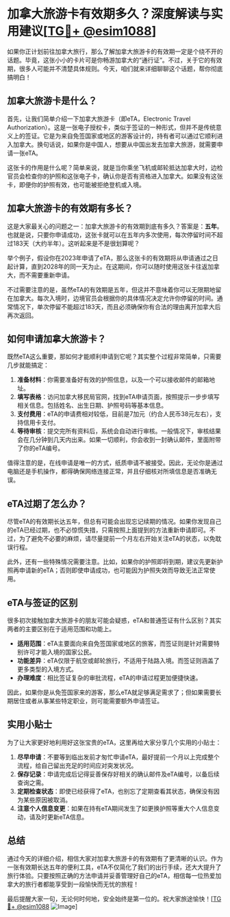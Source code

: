 # 加拿大旅游卡有效期多久？深度解读与实用建议[[TG💪+ @esim1088](https://t.me/s/esim1088)]

如果你正计划前往加拿大旅行，那么了解加拿大旅游卡的有效期一定是个绕不开的话题。毕竟，这张小小的卡片可是你畅游加拿大的“通行证”。不过，关于它的有效期，很多人可能并不清楚具体规则。今天，咱们就来详细聊聊这个话题，帮你彻底搞明白！

## 加拿大旅游卡是什么？

首先，让我们简单介绍一下加拿大旅游卡（即eTA，Electronic Travel Authorization）。这是一张电子授权卡，类似于签证的一种形式，但并不是传统意义上的签证。它是为来自免签国家或地区的游客设计的，持有者可以通过它顺利进入加拿大。换句话说，如果你是中国人，想要从中国出发去加拿大旅游，就需要申请一张eTA。

这张卡的作用是什么呢？简单来说，就是当你乘坐飞机或邮轮抵达加拿大时，边检官员会检查你的护照和这张电子卡，确认你是否有资格进入加拿大。如果没有这张卡，即便你的护照有效，也可能被拒绝登机或入境。

## 加拿大旅游卡的有效期有多长？

这是大家最关心的问题之一：加拿大旅游卡的有效期到底有多久？答案是：**五年**。也就是说，只要你申请成功，这张卡就可以在五年内多次使用，每次停留时间不超过183天（大约半年）。这听起来是不是很划算呢？

举个例子，假设你在2023年申请了eTA，那么这张卡的有效期将从申请通过之日起计算，直到2028年的同一天为止。在这期间，你可以随时使用这张卡往返加拿大，而不需要重新申请。

不过需要注意的是，虽然eTA的有效期是五年，但这并不意味着你可以无限期地留在加拿大。每次入境时，边境官员会根据你的具体情况决定允许你停留的时间。通常情况下，单次停留不能超过183天，而且必须确保你有合法的理由离开加拿大后再次返回。

## 如何申请加拿大旅游卡？

既然eTA这么重要，那如何才能顺利申请到它呢？其实整个过程非常简单，只需要几步就能搞定：

1. **准备材料**：你需要准备好有效的护照信息，以及一个可以接收邮件的邮箱地址。
2. **填写表格**：访问加拿大移民局官网，找到eTA申请页面，按照提示一步步填写相关信息。包括姓名、出生日期、护照号码等基本信息。
3. **支付费用**：eTA的申请费相对较低，目前是7加元（约合人民币38元左右），支持信用卡支付。
4. **等待审核**：提交完所有资料后，系统会自动进行审核。一般情况下，审核结果会在几分钟到几天内出来。如果一切顺利，你会收到一封确认邮件，里面附带了你的eTA编号。

值得注意的是，在线申请是唯一的方式，纸质申请不被接受。因此，无论你是通过电脑还是手机操作，都得确保网络连接正常，并且仔细核对所填信息是否准确无误。

## eTA过期了怎么办？

尽管eTA的有效期长达五年，但总有可能会出现忘记续期的情况。如果你发现自己的eTA已经过期，也不必惊慌失措，只需按照上面提到的方法重新申请即可。不过，为了避免不必要的麻烦，请尽量提前一个月左右开始关注eTA的状态，以免耽误行程。

此外，还有一些特殊情况需要注意。比如，如果你的护照即将到期，建议先更新护照再申请新的eTA；否则即使申请成功，也可能因为护照失效而导致无法正常使用。

## eTA与签证的区别

很多初次接触加拿大旅游卡的朋友可能会疑惑，eTA和普通签证有什么区别？其实两者的主要区别在于适用范围和功能上。

- **适用范围**：eTA主要面向来自免签国家或地区的旅客，而签证则是针对需要特别许可才能入境的国家公民。
- **功能差异**：eTA仅限于航空或邮轮旅行，不适用于陆路入境。而签证则涵盖了更多类型的入境方式。
- **办理难度**：相比签证复杂的审批流程，eTA的申请过程更加便捷快速。

因此，如果你是从免签国家来的游客，那么eTA就足够满足需求了；但如果需要长期居住或者从事某些特定职业，则可能需要额外申请签证。

## 实用小贴士

为了让大家更好地利用好这张宝贵的eTA，这里再给大家分享几个实用的小贴士：

1. **尽早申请**：不要等到临出发前才匆忙申请eTA，最好提前一个月以上完成整个流程，给自己留出充足的时间应对突发状况。
2. **保存记录**：申请完成后记得妥善保存好相关的确认邮件及eTA编号，以备后续查询之需。
3. **定期检查状态**：即使已经获得了eTA，也别忘了定期查看其状态，确保没有因为某些原因被取消。
4. **注意个人信息变更**：如果在持有eTA期间发生了如更换护照等重大个人信息变动，请及时更新eTA信息。

## 总结

通过今天的详细介绍，相信大家对加拿大旅游卡的有效期有了更清晰的认识。作为一张有效期长达五年的便利工具，eTA不仅简化了我们的出行手续，还大大提升了旅行体验。只要按照正确的方法申请并妥善管理好自己的eTA，相信每一位热爱加拿大的旅行者都能享受到一段愉快而无忧的旅程！

最后提醒大家一句，无论何时何地，安全始终是第一位的。祝大家旅途愉快！[[TG💪+ @esim1088](https://t.me/s/esim1088) ![Image](https://i.postimg.cc/4NQfJmqS/Snipaste-2025-05-13-00-14-12.png)]